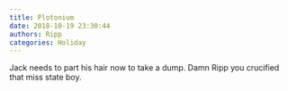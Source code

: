 ```yaml
---
title: Plotonium
date: 2018-10-19 23:30:44
authors: Ripp
categories: Holiday
---
```


 Jack needs to part his hair now to take a dump. Damn Ripp you crucified that miss state boy.